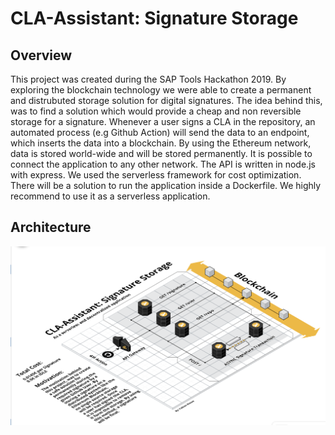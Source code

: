 # CLA-Assistant: Signature Storage

## Overview

This project was created during the SAP Tools Hackathon 2019. By exploring the blockchain technology we were able to
create a permanent and distrubuted storage solution for digital signatures. The idea behind this, was to find a solution
which would provide a cheap and non reversible storage for a signature. Whenever a user signs a CLA in the repository, an automated process (e.g Github Action) will send the data to an endpoint, which inserts the data into a blockchain. By using the Ethereum network, data is stored world-wide and will be stored permanently. It is possible to connect the application to any other network. The API is written in node.js with express. We used the serverless framework for cost optimization. There will be a solution to run the application inside a Dockerfile. We highly recommend to use it as a serverless application.

## Architecture

![Signature Storage](./docs/architecture.png "Architecture")
